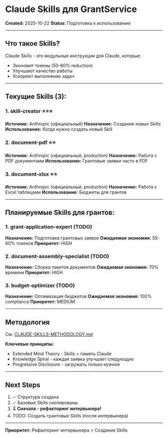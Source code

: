 # Claude Skills для GrantService

**Created:** 2025-10-22
**Status:** Подготовка к использованию

---

## Что такое Skills?

Claude Skills - это модульные инструкции для Claude, которые:
- Экономят токены (50-60% reduction)
- Улучшают качество работы
- Ускоряют выполнение задач

---

## Текущие Skills (3):

### 1. skill-creator ⭐⭐⭐
**Источник:** Anthropic (официальный)
**Назначение:** Создание новых Skills
**Использование:** Когда нужно создать новый Skill

### 2. document-pdf ⭐⭐
**Источник:** Anthropic (официальный, production)
**Назначение:** Работа с PDF документами
**Использование:** Грантовые заявки часто в PDF

### 3. document-xlsx ⭐⭐
**Источник:** Anthropic (официальный, production)
**Назначение:** Работа с Excel таблицами
**Использование:** Бюджеты для грантов

---

## Планируемые Skills для грантов:

### 1. grant-application-expert (TODO)
**Назначение:** Подготовка грантовых заявок
**Ожидаемая экономия:** 55-60% токенов
**Приоритет:** HIGH

### 2. document-assembly-specialist (TODO)
**Назначение:** Сборка пакетов документов
**Ожидаемая экономия:** 70% времени
**Приоритет:** HIGH

### 3. budget-optimizer (TODO)
**Назначение:** Оптимизация бюджетов
**Ожидаемая экономия:** 100% compliance
**Приоритет:** MEDIUM

---

## Методология

См. [CLAUDE-SKILLS-METHODOLOGY.md](../00_Methodology/CLAUDE-SKILLS-METHODOLOGY.md)

**Ключевые принципы:**
- Extended Mind Theory - Skills = память Claude
- Knowledge Spiral - каждая заявка улучшает следующую
- Progressive Disclosure - загружать только нужное

---

## Next Steps

1. ✅ Структура создана
2. ✅ Базовые Skills скопированы
3. ⏳ **Сначала - рефакторинг интервьюера!**
4. TODO: Создать грантовые Skills (после интервьюера)

---

**Приоритет:** Рефакторинг интервьюера > Создание Skills
